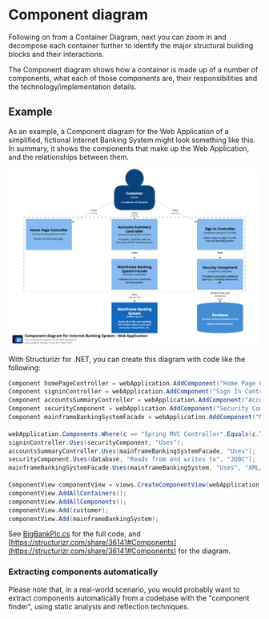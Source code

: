# Component diagram

Following on from a Container Diagram, next you can zoom in and decompose each container further to identify the major structural building blocks and their interactions.

The Component diagram shows how a container is made up of a number of components, what each of those components are, their responsibilities and the technology/implementation details.

## Example

As an example, a Component diagram for the Web Application of a simplified, fictional Internet Banking System might look something like this. In summary, it shows the components that make up the Web Application, and the relationships between them.

![An example Component diagram](images/component-diagram-1.png)

With Structurizr for .NET, you can create this diagram with code like the following:

```c#
Component homePageController = webApplication.AddComponent("Home Page Controller", "Serves up the home page.", "Spring MVC Controller");
Component signinController = webApplication.AddComponent("Sign In Controller", "Allows users to sign in to the Internet Banking System.", "Spring MVC Controller");
Component accountsSummaryController = webApplication.AddComponent("Accounts Summary Controller", "Provides customers with an summary of their bank accounts.", "Spring MVC Controller");
Component securityComponent = webApplication.AddComponent("Security Component", "Provides functionality related to signing in, changing passwords, etc.", "Spring Bean");
Component mainframeBankingSystemFacade = webApplication.AddComponent("Mainframe Banking System Facade", "A facade onto the mainframe banking system.", "Spring Bean");

webApplication.Components.Where(c => "Spring MVC Controller".Equals(c.Technology)).ToList().ForEach(c => customer.Uses(c, "Uses", "HTTPS"));
signinController.Uses(securityComponent, "Uses");
accountsSummaryController.Uses(mainframeBankingSystemFacade, "Uses");
securityComponent.Uses(database, "Reads from and writes to", "JDBC");
mainframeBankingSystemFacade.Uses(mainframeBankingSystem, "Uses", "XML/HTTPS");

ComponentView componentView = views.CreateComponentView(webApplication, "Components", "The components diagram for the Web Application");
componentView.AddAllContainers();
componentView.AddAllComponents();
componentView.Add(customer);
componentView.Add(mainframeBankingSystem);
```

See [BigBankPlc.cs](https://github.com/structurizr/dotnet/blob/master/Structurizr.Examples/BigBankPlc.cs) for the full code, and [https://structurizr.com/share/36141#Components](https://structurizr.com/share/36141#Components) for the diagram.

### Extracting components automatically

Please note that, in a real-world scenario, you would probably want to extract components automatically from a codebase with the "component finder", using static analysis and reflection techniques. 